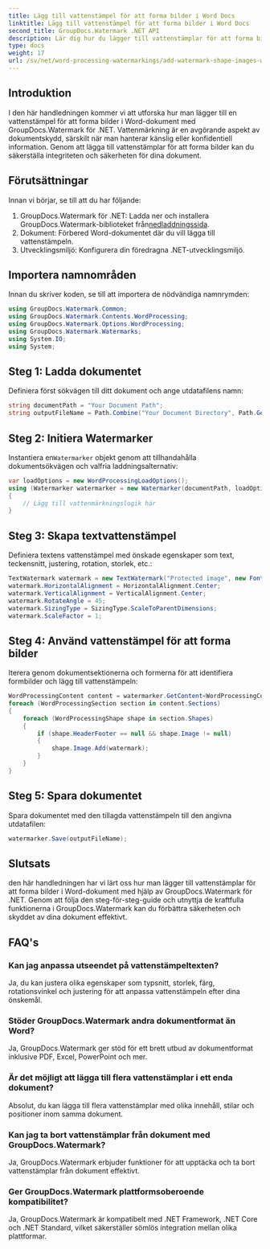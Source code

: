 ```yaml
---
title: Lägg till vattenstämpel för att forma bilder i Word Docs
linktitle: Lägg till vattenstämpel för att forma bilder i Word Docs
second_title: GroupDocs.Watermark .NET API
description: Lär dig hur du lägger till vattenstämplar för att forma bilder i Word-dokument med GroupDocs.Watermark för .NET. Förbättra dokumentsäkerheten med denna handledning.
type: docs
weight: 17
url: /sv/net/word-processing-watermarkings/add-watermark-shape-images-word-docs/
---
```

## Introduktion
I den här handledningen kommer vi att utforska hur man lägger till en vattenstämpel för att forma bilder i Word-dokument med GroupDocs.Watermark för .NET. Vattenmärkning är en avgörande aspekt av dokumentskydd, särskilt när man hanterar känslig eller konfidentiell information. Genom att lägga till vattenstämplar för att forma bilder kan du säkerställa integriteten och säkerheten för dina dokument.
## Förutsättningar
Innan vi börjar, se till att du har följande:
1.  GroupDocs.Watermark för .NET: Ladda ner och installera GroupDocs.Watermark-biblioteket från[nedladdningssida](https://releases.groupdocs.com/Watermark/net/).
2. Dokument: Förbered Word-dokumentet där du vill lägga till vattenstämpeln.
3. Utvecklingsmiljö: Konfigurera din föredragna .NET-utvecklingsmiljö.
## Importera namnområden
Innan du skriver koden, se till att importera de nödvändiga namnrymden:
```csharp
using GroupDocs.Watermark.Common;
using GroupDocs.Watermark.Contents.WordProcessing;
using GroupDocs.Watermark.Options.WordProcessing;
using GroupDocs.Watermark.Watermarks;
using System.IO;
using System;
```
## Steg 1: Ladda dokumentet
Definiera först sökvägen till ditt dokument och ange utdatafilens namn:
```csharp
string documentPath = "Your Document Path";
string outputFileName = Path.Combine("Your Document Directory", Path.GetFileName(documentPath));
```
## Steg 2: Initiera Watermarker
 Instantiera en`Watermarker` objekt genom att tillhandahålla dokumentsökvägen och valfria laddningsalternativ:
```csharp
var loadOptions = new WordProcessingLoadOptions();
using (Watermarker watermarker = new Watermarker(documentPath, loadOptions))
{
    // Lägg till vattenmärkningslogik här
}
```
## Steg 3: Skapa textvattenstämpel
Definiera textens vattenstämpel med önskade egenskaper som text, teckensnitt, justering, rotation, storlek, etc.:
```csharp
TextWatermark watermark = new TextWatermark("Protected image", new Font("Arial", 8));
watermark.HorizontalAlignment = HorizontalAlignment.Center;
watermark.VerticalAlignment = VerticalAlignment.Center;
watermark.RotateAngle = 45;
watermark.SizingType = SizingType.ScaleToParentDimensions;
watermark.ScaleFactor = 1;
```
## Steg 4: Använd vattenstämpel för att forma bilder
Iterera genom dokumentsektionerna och formerna för att identifiera formbilder och lägg till vattenstämpeln:
```csharp
WordProcessingContent content = watermarker.GetContent<WordProcessingContent>();
foreach (WordProcessingSection section in content.Sections)
{
    foreach (WordProcessingShape shape in section.Shapes)
    {
        if (shape.HeaderFooter == null && shape.Image != null)
        {
            shape.Image.Add(watermark);
        }
    }
}
```
## Steg 5: Spara dokumentet
Spara dokumentet med den tillagda vattenstämpeln till den angivna utdatafilen:
```csharp
watermarker.Save(outputFileName);
```

## Slutsats
den här handledningen har vi lärt oss hur man lägger till vattenstämplar för att forma bilder i Word-dokument med hjälp av GroupDocs.Watermark för .NET. Genom att följa den steg-för-steg-guide och utnyttja de kraftfulla funktionerna i GroupDocs.Watermark kan du förbättra säkerheten och skyddet av dina dokument effektivt.
## FAQ's
### Kan jag anpassa utseendet på vattenstämpeltexten?
Ja, du kan justera olika egenskaper som typsnitt, storlek, färg, rotationsvinkel och justering för att anpassa vattenstämpeln efter dina önskemål.
### Stöder GroupDocs.Watermark andra dokumentformat än Word?
Ja, GroupDocs.Watermark ger stöd för ett brett utbud av dokumentformat inklusive PDF, Excel, PowerPoint och mer.
### Är det möjligt att lägga till flera vattenstämplar i ett enda dokument?
Absolut, du kan lägga till flera vattenstämplar med olika innehåll, stilar och positioner inom samma dokument.
### Kan jag ta bort vattenstämplar från dokument med GroupDocs.Watermark?
Ja, GroupDocs.Watermark erbjuder funktioner för att upptäcka och ta bort vattenstämplar från dokument effektivt.
### Ger GroupDocs.Watermark plattformsoberoende kompatibilitet?
Ja, GroupDocs.Watermark är kompatibelt med .NET Framework, .NET Core och .NET Standard, vilket säkerställer sömlös integration mellan olika plattformar.
